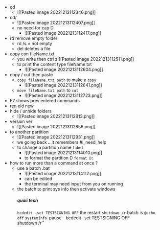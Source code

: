- cd
	- ![[Pasted image 20221213112346.png]]
- cd/
	- ![[Pasted image 20221213112407.png]]
	- no need for cap D
		- ![[Pasted image 20221213112417.png]]
- rd remove empty folder
	- rd /s = not empty
	- del deletes a file
- copy con fileName.txt
	- you write then ctrl z![[Pasted image 20221213112511.png]]
	- to print the content type fileName.txt
		- ![[Pasted image 20221213112604.png]]
- copy / cut then paste
	- `copy fileName.txt path` to make a `copy`
		- ![[Pasted image 20221213112641.png]]
	- `move fileName.txt path` to `cut`
		- ![[Pasted image 20221213112723.png]]
- F7 shows prev entered commands
- ren old new
- hide / unhide folders
	- ![[Pasted image 20221213112813.png]]
- version ver
	- ![[Pasted image 20221213112856.png]]
- to another partition
	- ![[Pasted image 20221213112931.png]]
	- we going back .. it remembers #i_need_help
	- to change a partition name `label`
		- ![[Pasted image 20221213114010.png]]
		- to format the partition D `format D:`
- how to run more than a command at once ?
	- use a batch .bat
		- ![[Pasted image 20221213114112.png]]
		- can be edited
		- the terminal may need input from you on running
	- the batch to print sys info then activate windows
		##### quaii tech
		`bcdedit -set TESTSIGNING OFF`
		the restart
		`shutdown /r`
		batch is
		`@echo off` 
		`systeminfo
		 `pause` 
		 `bcdedit -set TESTSIGNING OFF `
		 `shutdown /r``
